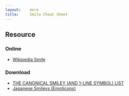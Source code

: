 ```yaml
---
layout:    more
title:     Smile Cheat Sheet
---
```

<div class="content content-400">
    <div class="board board-326">
        <h2 class="board-title">Resource</h2>
        <div class="board-card">
            <h3 class="board-card-title">Online</h3>
            <ul>
                <li><a href="http://en.wikipedia.org/wiki/Emoticon">Wikipedia Smile</a></li>
            </ul>
        </div>
        <div class="board-card">
            <h3 class="board-card-title">Download</h3>
            <ul>
                <li><a href="http://www.iconsfree.org/free-icons/language/eng/c/getArticle/articleName/canonicalSmileyList/canonical-smiley-list.html">THE CANONICAL SMILEY (AND 1-LINE SYMBOL) LIST</a></li>
                <li><a href="http://www.iconsfree.org/free-icons/language/eng/c/getArticle/articleName/japaneseSmileysEmoticons/japanese-smileys-emoticons.html">Japanese Smileys (Emoticons)</a></li>
            </ul>
        </div>
    </div>
</div>
